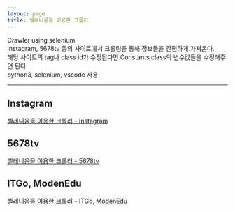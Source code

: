 ```yaml
---
layout: page
title: 셀레니움을 이용한 크롤러
---
```

Crawler using selenium  
Instagram, 5678tv 등의 사이트에서 크롤링을 통해 정보들을 간편하게 가져온다.  
해당 사이트의 tag나 class id가 수정된다면 Constants class의 변수값들을 수정해주면 된다.  
python3, selenium, vscode 사용

---

## Instagram
[셀레니움을 이용한 크롤러 - Instagram](instagram.html)

## 5678tv
[셀레니움을 이용한 크롤러 - 5678tv](5678tv.html)

## ITGo, ModenEdu
[셀레니움을 이용한 크롤러 - ITGo, ModenEdu](itgo.html)